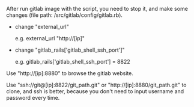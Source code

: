 After run gitlab image with the script, you need to stop it, and make some changes (file path: /src/gitlab/config/gitlab.rb).
- change "external_url"

    e.g. external_url "http://[ip]"
- change "gitlab_rails['gitlab_shell_ssh_port']"

    e.g. gitlab_rails['gitlab_shell_ssh_port'] = 8822

Use "http://[ip]:8880" to browse the gitlab website.

Use "ssh://git@[ip]:8822/git_path.git" or "http://[ip]:8880/git_path.git" to clone, and ssh is better, because you don't need to input username and password every time.


